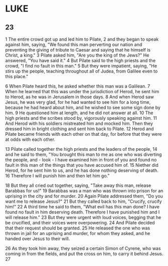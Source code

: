 # LUKE

## 23

1 The entire crowd got up and led him to Pilate, 2 and they began to speak against him, saying, "We found this man perverting our nation and preventing the giving of tribute to Caesar and saying that he himself is Christ, a king." 3 Pilate asked him, "Are you the king of the Jews?" He answered, "You have said it." 4 But Pilate said to the high priests and the crowd, "I find no fault in this man." 5 But they were impatient, saying, "He stirs up the people, teaching throughout all of Judea, from Galilee even to this place."

6 When Pilate heard this, he asked whether this man was a Galilean. 7 When he learned that this was under the jurisdiction of Herod, he sent him to Herod, as he was in Jerusalem in those days. 8 And when Herod saw Jesus, he was very glad, for he had wanted to see him for a long time, because he had heard about him, and he wished to see some sign done by him. 9 He questioned him at length, and he did not answer at all. 10 The high priests and the scribes stood by, vigorously speaking against him. 11 And Herod with his soldiers mistreated him and mocked him. Then they dressed him in bright clothing and sent him back to Pilate. 12 Herod and Pilate became friends with each other on that day, for before that they were at odds with each other.

13 Pilate called together the high priests and the leaders of the people, 14 and he said to them, "You brought this man to me as one who was diverting the people, and - look - I have examined him in front of you and found no fault in this man of the things that you have accused him of. 15 Niether did Herod, for he sent him to us, and he has done nothing deserving of death. 16 Therefore I will punish him and then let him go."

18 But they all cried out together, saying, "Take away this man, release Barabbas for us!" 19 Barabbas was a man who was thrown into prison for an uprising in the city and for murder. 20 Again Pilate addressed them, "Do you want me to release Jesus?" 21 But they called back to him, "Crucify, crucify him!" 22 A third time he said to them, "What evil has this man done? I have found no fault in him deserving death. Therefore I have punished him and I will release him." 23 But they were urgent with loud voices, begging that he be crucified, and their voices were overpowering. 24 And Pilate decided that their request should be granted. 25 He released the one who was thrown in jail for an uprising and murder, for whom they asked, and he handed over Jesus to their will.

26 As they took him away, they seized a certain Simon of Cyrene, who was coming in from the fields, and put the cross on him, to carry it behind Jesus. 27 